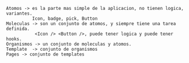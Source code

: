 


    Atomos -> es la parte mas simple de la aplicacion, no tienen logica, variantes. 
              Icon, badge, pick, Button  
    Moleculas -> son un conjunto de atomos, y siempre tiene una tarea definida.
               <Icon /> <Button />, puede tener logica y puede tener hooks.
    Organismos -> un conjunto de moleculas y atomos.
    Template  -> conjunto de organismos
    Pages -> conjunto de templates